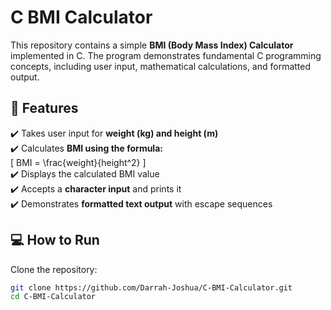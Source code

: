 # C BMI Calculator  

This repository contains a simple **BMI (Body Mass Index) Calculator** implemented in C. The program demonstrates fundamental C programming concepts, including user input, mathematical calculations, and formatted output.  

## 📌 Features  
✔️ Takes user input for **weight (kg) and height (m)**  
✔️ Calculates **BMI using the formula:**  
   \[
   BMI = \frac{weight}{height^2}
   \]  
✔️ Displays the calculated BMI value  
✔️ Accepts a **character input** and prints it  
✔️ Demonstrates **formatted text output** with escape sequences  

## 💻 How to Run  

Clone the repository:
  ```bash
  git clone https://github.com/Darrah-Joshua/C-BMI-Calculator.git
  cd C-BMI-Calculator

